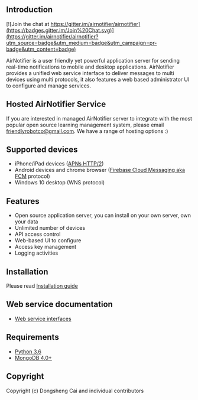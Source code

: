 ## Introduction

[![Join the chat at https://gitter.im/airnotifier/airnotifier](https://badges.gitter.im/Join%20Chat.svg)](https://gitter.im/airnotifier/airnotifier?utm_source=badge&utm_medium=badge&utm_campaign=pr-badge&utm_content=badge)


AirNotifier is a user friendly yet powerful application server for sending real-time notifications to mobile and desktop applications. AirNotifier provides a unified web service interface to deliver messages to multi devices using multi protocols, it also features a web based administrator UI to configure and manage services.


## Hosted AirNotifier Service
If you are interested in managed AirNotifier server to integrate with the most popular open source learning management system, please email [friendlyrobotco@gmail.com](mailto:friendlyrobotco@gmail.com). We have a range of hosting options :)


## Supported devices
- iPhone/iPad devices ([APNs HTTP/2](https://developer.apple.com/library/archive/documentation/NetworkingInternet/Conceptual/RemoteNotificationsPG/CommunicatingwithAPNs.html))
- Android devices and chrome browser ([Firebase Cloud Messaging aka FCM](https://firebase.google.com/docs/cloud-messaging) protocol)
- Windows 10 desktop (WNS protocol)

## Features
- Open source application server, you can install on your own server, own your data
- Unlimited number of devices
- API access control
- Web-based UI to configure
- Access key management
- Logging activities


## Installation

Please read [Installation guide](https://github.com/airnotifier/airnotifier/wiki/Installation)

## Web service documentation
- [Web service interfaces](https://github.com/airnotifier/airnotifier/wiki/API)

## Requirements

- [Python 3.6](http://www.python.org)
- [MongoDB 4.0+](http://www.mongodb.org/)

## Copyright
Copyright (c) Dongsheng Cai and individual contributors
